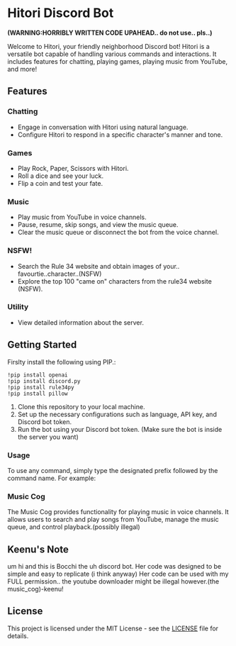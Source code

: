 
# Hitori Discord Bot

**(WARNING:HORRIBLY WRITTEN CODE UPAHEAD.. do not use.. pls..)**

Welcome to Hitori, your friendly neighborhood Discord bot! Hitori is a versatile bot capable of handling various commands and interactions. It includes features for chatting, playing games, playing music from YouTube, and more!


## Features

### Chatting
- Engage in conversation with Hitori using natural language.
- Configure Hitori to respond in a specific character's manner and tone.

### Games
- Play Rock, Paper, Scissors with Hitori.
- Roll a dice and see your luck.
- Flip a coin and test your fate.

### Music
- Play music from YouTube in voice channels.
- Pause, resume, skip songs, and view the music queue.
- Clear the music queue or disconnect the bot from the voice channel.

### NSFW!
- Search the Rule 34 website and obtain images of your.. favourtie..character..(NSFW)
- Explore the top 100 "came on" characters from the rule34 website (NSFW).
### Utility
- View detailed information about the server.


## Getting Started
Firslty install the following using PIP.:
```
!pip install openai
!pip install discord.py
!pip install rule34py
!pip install pillow
````
1. Clone this repository to your local machine.
2. Set up the necessary configurations such as language, API key, and Discord bot token.
3. Run the bot using your Discord bot token.
(Make sure the bot is inside the server you want)

### Usage

To use any command, simply type the designated prefix followed by the command name. For example:


### Music Cog

The Music Cog provides functionality for playing music in voice channels. It allows users to search and play songs from YouTube, manage the music queue, and control playback.(possibly illegal)

## Keenu's Note
um hi and this is Bocchi the uh discord bot. Her code was designed to be simple and easy to replicate (i think anyway) Her code can be used with my FULL permission.. the youtube downloader might be illegal however.(the music_cog)-keenu!

## License

This project is licensed under the MIT License - see the [LICENSE](LICENSE) file for details.
